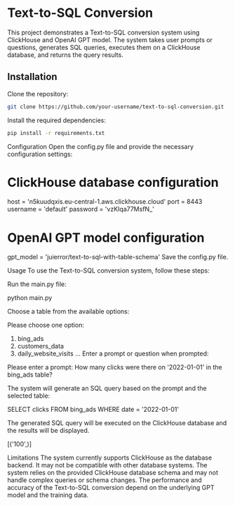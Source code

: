 # Text-to-SQL Conversion
This project demonstrates a Text-to-SQL conversion system using ClickHouse and OpenAI GPT model. The system takes user prompts or questions, generates SQL queries, executes them on a ClickHouse database, and returns the query results.

## Installation
Clone the repository:

 ```bash
 git clone https://github.com/your-username/text-to-sql-conversion.git
 ```


Install the required dependencies:
 ```bash
pip install -r requirements.txt
 ```

Configuration
Open the config.py file and provide the necessary configuration settings:

# ClickHouse database configuration
host = 'n5kuudqxis.eu-central-1.aws.clickhouse.cloud'
port = 8443
username = 'default'
password = 'vzKIqa77MsfN_'

# OpenAI GPT model configuration
gpt_model = 'juierror/text-to-sql-with-table-schema'
Save the config.py file.


Usage
To use the Text-to-SQL conversion system, follow these steps:

Run the main.py file:

python main.py


Choose a table from the available options:

Please choose one option:
1. bing_ads
2. customers_data
3. daily_website_visits
...
Enter a prompt or question when prompted:

Please enter a prompt: How many clicks were there on '2022-01-01' in the bing_ads table?

The system will generate an SQL query based on the prompt and the selected table:

SELECT clicks FROM bing_ads WHERE date = '2022-01-01'


The generated SQL query will be executed on the ClickHouse database and the results will be displayed.

[('100',)]

Limitations
The system currently supports ClickHouse as the database backend. It may not be compatible with other database systems.
The system relies on the provided ClickHouse database schema and may not handle complex queries or schema changes.
The performance and accuracy of the Text-to-SQL conversion depend on the underlying GPT model and the training data.

